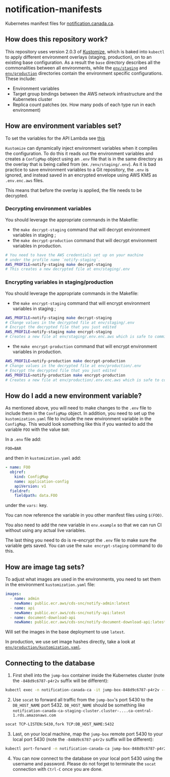 # notification-manifests 

Kubernetes manifest files for [notification.canada.ca](https://notification.canada.ca).

## How does this repository work?

This repository uses version 2.0.3 of [Kustomize](https://github.com/kubernetes-sigs/kustomize/tree/v2.0.3), which is baked into `kubectl` to apply different environment overlays (staging, production), on to an existing base configuration. As a result the `base` directory describes all the commonalities between all environments, while the [`env/staging`](env/staging) and [`env/production`](env/production) directories contain the environment specific configurations. These include:

- Environment variables
- Target group bindings between the AWS network infrastructure and the Kubernetes cluster
- Replica count patches (ex. How many pods of each type run in each environment)

## How are environment variables set?

To set the variables for the API Lambda see [this](https://github.com/cds-snc/notification-terraform#awslambda-api)

`Kustomize` can dynamically inject environment variables when it compiles the configuration. To do this it reads out the environment variables and creates a `ConfigMap` object using an `.env` file that is in the same directory as the overlay that is being called from (ex. `/env/staging/.env`). As it is bad practice to save environment variables to a Git repository, the `.env` is ignored, and instead saved in an encrypted envelope using AWS KMS as `.env.enc.aws` files.

This means that before the overlay is applied, the file needs to be decrypted.

### Decrypting environment variables

You should leverage the appropriate commands in the Makefile:

- the `make decrypt-staging` command that will decrypt environment variables in staging ;
- the `make decrypt-production` command that will decrypt environment variables in production.

```sh
# You need to have the AWS credentials set up on your machine
# under the profile name `notify-staging`.
AWS_PROFILE=notify-staging make decrypt-staging
# This creates a new decrypted file at env/staging/.env
```

### Encrypting variables in staging/production

You should leverage the appropriate commands in the Makefile:
- the `make encrypt-staging` command that will encrypt environment variables in staging ;

```sh
AWS_PROFILE=notify-staging make decrypt-staging
# Change values in the decrypted file at env/staging/.env
# Encrypt the decrypted file that you just edited
AWS_PROFILE=notify-staging make encrypt-staging
# Creates a new file at env/staging/.env.enc.aws which is safe to commit
```

- the `make encrypt-production` command that will encrypt environment variables in production.


```sh
AWS_PROFILE=notify-production make decrypt-production
# Change values in the decrypted file at env/production/.env
# Encrypt the decrypted file that you just edited
AWS_PROFILE=notify-production make encrypt-production
# Creates a new file at env/production/.env.enc.aws which is safe to commit
```

## How do I add a new environment variable?

As mentioned above, you will need to make changes to the `.env` file to include them in the `ConfigMap` object. In addition, you need to set up the `kustomization.yaml` file to include the new environment variable in the `ConfigMap`. This would look something like this if you wanted to add the variable `FOO` with the value `BAR`:

In a `.env` file add:

```
FOO=BAR
```

and then in `kustomization.yaml` add:

```yaml
- name: FOO
  objref:
    kind: ConfigMap
    name: application-config
    apiVersion: v1
  fieldref:
    fieldpath: data.FOO

```

under the `vars:` key.

You can now reference the variable in you other manifest files using `$(FOO)`.

You also need to add the new variable in `env.example` so that we can run CI without using any actual live variables.

The last thing you need to do is re-encrypt the `.env` file to make sure the variable gets saved. You can use the `make encrypt-staging` command to do this.

## How are image tag sets?

To adjust what images are used in the environments, you need to set them in the environment `kustomization.yaml` file:

```yaml
images:
  - name: admin
    newName: public.ecr.aws/cds-snc/notify-admin:latest
  - name: api
    newName: public.ecr.aws/cds-snc/notify-api:latest
  - name: document-download-api
    newName: public.ecr.aws/cds-snc/notify-document-download-api:latest
```

Will set the images in the base deployment to use `latest`.

In production, we use set image hashes directly, take a look at [`env/production/kustomization.yaml`](env/production/kustomization.yaml).

## Connecting to the database

1. First shell into the `jump-box` container inside the Kubernetes cluster (note the `-848d9c6787-p4r2v` suffix will be different):
```sh
kubectl exec -n notification-canada-ca -it jump-box-848d9c6787-p4r2v -- /bin/sh 
```

2. Use `socat` to forward all traffic from the `jump-box`'s port 5430 to the `DB_HOST_NAME` port 5432. `DB_HOST_NAME` should be something like `notification-canada-ca-staging-cluster.cluster-....ca-central-1.rds.amazonaws.com `
```sh
socat TCP-LISTEN:5430,fork TCP:DB_HOST_NAME:5432
```

3. Last, on your local machine, map the `jump-box` remote port 5430 to your local port 5430 (note the `-848d9c6787-p4r2v` suffix will be different):
```sh
kubectl port-forward -n notification-canada-ca jump-box-848d9c6787-p4r2v 5430:5430 
```

4. You can now connect to the database on your local port 5430 using the username and password. Please do not forget to terminate the `socat` connection with `Ctrl-C` once you are done.
